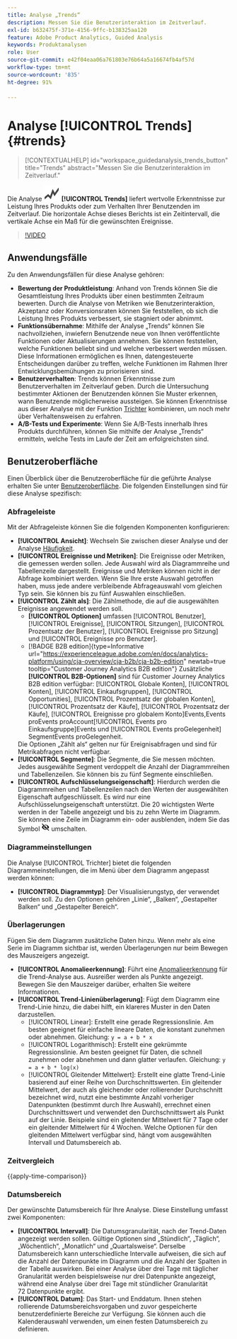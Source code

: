 ```yaml
---
title: Analyse „Trends“
description: Messen Sie die Benutzerinteraktion im Zeitverlauf.
exl-id: b632475f-371e-4156-9ffc-b138325aa120
feature: Adobe Product Analytics, Guided Analysis
keywords: Produktanalysen
role: User
source-git-commit: e42f04eaa06a761803e76b64a5a16674fb4af57d
workflow-type: tm+mt
source-wordcount: '835'
ht-degree: 91%

---
```


# Analyse [!UICONTROL Trends] {#trends}

<!-- markdownlint-disable MD034 -->

>[!CONTEXTUALHELP]
>id="workspace_guidedanalysis_trends_button"
>title="Trends"
>abstract="Messen Sie die Benutzerinteraktion im Zeitverlauf."

<!-- markdownlint-enable MD034 -->

Die Analyse ![GraphTrend](/help/assets/icons/GraphTrend.svg) **[!UICONTROL Trends]** liefert wertvolle Erkenntnisse zur Leistung Ihres Produkts oder zum Verhalten Ihrer Benutzenden im Zeitverlauf. Die horizontale Achse dieses Berichts ist ein Zeitintervall, die vertikale Achse ein Maß für die gewünschten Ereignisse.


>[!VIDEO](https://video.tv.adobe.com/v/3421666/?quality=12&learn=on)

## Anwendungsfälle

Zu den Anwendungsfällen für diese Analyse gehören:

* **Bewertung der Produktleistung**: Anhand von Trends können Sie die Gesamtleistung Ihres Produkts über einen bestimmten Zeitraum bewerten. Durch die Analyse von Metriken wie Benutzerinteraktion, Akzeptanz oder Konversionsraten können Sie feststellen, ob sich die Leistung Ihres Produkts verbessert, sie stagniert oder abnimmt.
* **Funktionsübernahme**: Mithilfe der Analyse „Trends“ können Sie nachvollziehen, inwiefern Benutzende neue von Ihnen veröffentlichte Funktionen oder Aktualisierungen annehmen. Sie können feststellen, welche Funktionen beliebt sind und welche verbessert werden müssen. Diese Informationen ermöglichen es Ihnen, datengesteuerte Entscheidungen darüber zu treffen, welche Funktionen im Rahmen Ihrer Entwicklungsbemühungen zu priorisieren sind.
* **Benutzerverhalten**: Trends können Erkenntnisse zum Benutzerverhalten im Zeitverlauf geben. Durch die Untersuchung bestimmter Aktionen der Benutzenden können Sie Muster erkennen, wann Benutzende möglicherweise aussteigen. Sie können Erkenntnisse aus dieser Analyse mit der Funktion [Trichter](funnel.md) kombinieren, um noch mehr über Verhaltensweisen zu erfahren.
* **A/B-Tests und Experimente**: Wenn Sie A/B-Tests innerhalb Ihres Produkts durchführen, können Sie mithilfe der Analyse „Trends“ ermitteln, welche Tests im Laufe der Zeit am erfolgreichsten sind.

## Benutzeroberfläche

Einen Überblick über die Benutzeroberfläche für die geführte Analyse erhalten Sie unter [Benutzeroberfläche](../overview.md#interface). Die folgenden Einstellungen sind für diese Analyse spezifisch:

### Abfrageleiste

Mit der Abfrageleiste können Sie die folgenden Komponenten konfigurieren:

* **[!UICONTROL Ansicht]**: Wechseln Sie zwischen dieser Analyse und der Analyse [Häufigkeit](frequency.md).
* **[!UICONTROL Ereignisse und Metriken]**: Die Ereignisse oder Metriken, die gemessen werden sollen. Jede Auswahl wird als Diagrammreihe und Tabellenzeile dargestellt. Ereignisse und Metriken können nicht in der Abfrage kombiniert werden. Wenn Sie Ihre erste Auswahl getroffen haben, muss jede andere verbleibende Abfrageauswahl vom gleichen Typ sein. Sie können bis zu fünf Auswahlen einschließen.
* **[!UICONTROL Zählt als]**: Die Zählmethode, die auf die ausgewählten Ereignisse angewendet werden soll. <ul><li>**[!UICONTROL Optionen]** umfassen [!UICONTROL Benutzer], [!UICONTROL Ereignisse], [!UICONTROL Sitzungen], [!UICONTROL Prozentsatz der Benutzer], [!UICONTROL Ereignisse pro Sitzung] und [!UICONTROL Ereignisse pro Benutzer].</li><li>[!BADGE B2B edition]{type=Informative url="https://experienceleague.adobe.com/en/docs/analytics-platform/using/cja-overview/cja-b2b/cja-b2b-edition" newtab=true tooltip="Customer Journey Analytics B2B edition"} Zusätzliche **[!UICONTROL B2B-Optionen]** sind für Customer Journey Analytics B2B edition verfügbar: [!UICONTROL Globale Konten], [!UICONTROL Konten], [!UICONTROL Einkaufsgruppen], [!UICONTROL Opportunities], [!UICONTROL Prozentsatz der globalen Konten], [!UICONTROL Prozentsatz der Käufe], [!UICONTROL Prozentsatz der Käufe], [!UICONTROL Ereignisse pro globalem Konto]Events,Events proEvents proAccount[!UICONTROL Events pro Einkaufsgruppe]Events und [!UICONTROL Events proGelegenheit] SegmentEvents proGelegenheit.</li></ul>Die Optionen „Zählt als“ gelten nur für Ereignisabfragen und sind für Metrikabfragen nicht verfügbar.
* **[!UICONTROL Segmente]**: Die Segmente, die Sie messen möchten. Jedes ausgewählte Segment verdoppelt die Anzahl der Diagrammreihen und Tabellenzeilen. Sie können bis zu fünf Segmente einschließen.
* **[!UICONTROL Aufschlüsselungseigenschaft]**: Hierdurch werden die Diagrammreihen und Tabellenzeilen nach den Werten der ausgewählten Eigenschaft aufgeschlüsselt. Es wird nur eine Aufschlüsselungseigenschaft unterstützt. Die 20 wichtigsten Werte werden in der Tabelle angezeigt und bis zu zehn Werte im Diagramm. Sie können eine Zeile im Diagramm ein- oder ausblenden, indem Sie das Symbol ![Symbol „Ein-/Ausblenden“](../assets/hide-in-chart.png) umschalten.

### Diagrammeinstellungen

Die Analyse [!UICONTROL Trichter] bietet die folgenden Diagrammeinstellungen, die im Menü über dem Diagramm angepasst werden können:

* **[!UICONTROL Diagrammtyp]**: Der Visualisierungstyp, der verwendet werden soll. Zu den Optionen gehören „Linie“, „Balken“, „Gestapelter Balken“ und „Gestapelter Bereich“.

### Überlagerungen

Fügen Sie dem Diagramm zusätzliche Daten hinzu. Wenn mehr als eine Serie im Diagramm sichtbar ist, werden Überlagerungen nur beim Bewegen des Mauszeigers angezeigt.

* **[!UICONTROL Anomalieerkennung]**: Führt eine [Anomalieerkennung](/help/analysis-workspace/c-anomaly-detection/anomaly-detection.md) für die Trend-Analyse aus. Ausreißer werden als Punkte angezeigt. Bewegen Sie den Mauszeiger darüber, erhalten Sie weitere Informationen.
* **[!UICONTROL Trend-Linienüberlagerung]**: Fügt dem Diagramm eine Trend-Linie hinzu, die dabei hilft, ein klareres Muster in den Daten darzustellen.
   * [!UICONTROL Linear]: Erstellt eine gerade Regressionslinie. Am besten geeignet für einfache lineare Daten, die konstant zunehmen oder abnehmen. Gleichung: `y = a + b * x`
   * [!UICONTROL Logarithmisch]: Erstellt eine gekrümmte Regressionslinie. Am besten geeignet für Daten, die schnell zunehmen oder abnehmen und dann glatter verlaufen. Gleichung: `y = a + b * log(x)`
   * [!UICONTROL Gleitender Mittelwert]: Erstellt eine glatte Trend-Linie basierend auf einer Reihe von Durchschnittswerten. Ein gleitender Mittelwert, der auch als gleichender oder rollierender Durchschnitt bezeichnet wird, nutzt eine bestimmte Anzahl vorheriger Datenpunkten (bestimmt durch Ihre Auswahl), errechnet einen Durchschnittswert und verwendet den Durchschnittswert als Punkt auf der Linie. Beispiele sind ein gleitender Mittelwert für 7 Tage oder ein gleitender Mittelwert für 4 Wochen. Welche Optionen für den gleitenden Mittelwert verfügbar sind, hängt vom ausgewählten Intervall und Datumsbereich ab.

### Zeitvergleich

{{apply-time-comparison}}


### Datumsbereich

Der gewünschte Datumsbereich für Ihre Analyse. Diese Einstellung umfasst zwei Komponenten:

* **[!UICONTROL Intervall]**: Die Datumsgranularität, nach der Trend-Daten angezeigt werden sollen. Gültige Optionen sind „Stündlich“, „Täglich“, „Wöchentlich“, „Monatlich“ und „Quartalsweise“. Derselbe Datumsbereich kann unterschiedliche Intervalle aufweisen, die sich auf die Anzahl der Datenpunkte im Diagramm und die Anzahl der Spalten in der Tabelle auswirken. Bei einer Analyse über drei Tage mit täglicher Granularität werden beispielsweise nur drei Datenpunkte angezeigt, während eine Analyse über drei Tage mit stündlicher Granularität 72 Datenpunkte ergibt.
* **[!UICONTROL Datum]**: Das Start- und Enddatum. Ihnen stehen rollierende Datumsbereichsvorgaben und zuvor gespeicherte benutzerdefinierte Bereiche zur Verfügung. Sie können auch die Kalenderauswahl verwenden, um einen festen Datumsbereich zu definieren.


<!--

## Example

See below for an example of the analysis.

![Trends compare](../assets/trends-compare.png)

-->